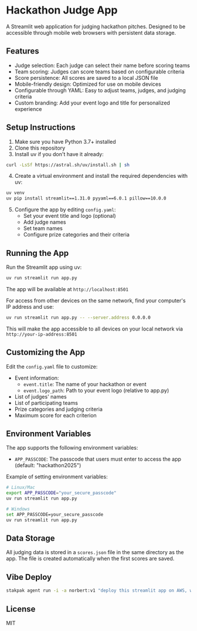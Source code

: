 # Hackathon Judge App

A Streamlit web application for judging hackathon pitches. Designed to be accessible through mobile web browsers with persistent data storage.

## Features

- Judge selection: Each judge can select their name before scoring teams
- Team scoring: Judges can score teams based on configurable criteria
- Score persistence: All scores are saved to a local JSON file
- Mobile-friendly design: Optimized for use on mobile devices
- Configurable through YAML: Easy to adjust teams, judges, and judging criteria
- Custom branding: Add your event logo and title for personalized experience

## Setup Instructions

1. Make sure you have Python 3.7+ installed
2. Clone this repository
3. Install uv if you don't have it already:

```bash
curl -LsSf https://astral.sh/uv/install.sh | sh
```

4. Create a virtual environment and install the required dependencies with uv:

```bash
uv venv
uv pip install streamlit==1.31.0 pyyaml==6.0.1 pillow==10.0.0
```

5. Configure the app by editing `config.yaml`:
   - Set your event title and logo (optional)
   - Add judge names
   - Set team names
   - Configure prize categories and their criteria

## Running the App

Run the Streamlit app using uv:

```bash
uv run streamlit run app.py
```

The app will be available at `http://localhost:8501`

For access from other devices on the same network, find your computer's IP address and use:

```bash
uv run streamlit run app.py -- --server.address 0.0.0.0
```

This will make the app accessible to all devices on your local network via `http://your-ip-address:8501`

## Customizing the App

Edit the `config.yaml` file to customize:

- Event information:
  - `event.title`: The name of your hackathon or event
  - `event.logo_path`: Path to your event logo (relative to app.py)
- List of judges' names
- List of participating teams
- Prize categories and judging criteria
- Maximum score for each criterion

## Environment Variables

The app supports the following environment variables:

- `APP_PASSCODE`: The passcode that users must enter to access the app (default: "hackathon2025")

Example of setting environment variables:

```bash
# Linux/Mac
export APP_PASSCODE="your_secure_passcode"
uv run streamlit run app.py

# Windows
set APP_PASSCODE=your_secure_passcode
uv run streamlit run app.py
```

## Data Storage

All judging data is stored in a `scores.json` file in the same directory as the app. The file is created automatically when the first scores are saved.

## Vibe Deploy

```bash
stakpak agent run -i -a norbert:v1 "deploy this streamlit app on AWS, with TLS, and using the route53 subdomain hackjudge.stakpak.dev"
```

## License

MIT
